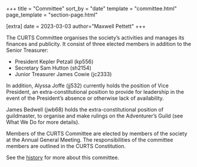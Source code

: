 +++
title = "Committee"
sort_by = "date"
template = "committee.html"
page_template = "section-page.html"

[extra]
date = 2023-03-03
author="Maxwell Pettett"
+++

The CURTS Committee organises the society’s activities and manages its finances and publicity. It consist of three elected members in addition to the Senior Treasurer:

- President Kepler Petzall (kp556)
- Secretary Sam Hutton (sh2154)
- Junior Treasurer James Cowie (jc2333)

In addition, Alyssa Joffe (jj532) currently holds the position of Vice President, an extra-constitutional position to provide for leadership in the event of the President’s absence or otherwise lack of availability.

James Bedwell (jwb68) holds the extra-constitutional position of guildmaster, to organise and make rulings on the Adventurer’s Guild (see What We Do for more details).

Members of the CURTS Committee are elected by members of the society at the Annual General Meeting. The responsibilities of the committee members are outlined in the CURTS Constitution.

See the [history](/history/) for more about this committee.
